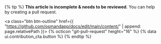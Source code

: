 {% tip %}
<b>This article is incomplete & needs to be reviewed</b>. You can help by creating a pull request. <p></p> <a class="btn btn-outline" href={{ "https://github.com/osmandapp/docs/edit/main/content/" | append: page.relativePath }}>
    {% octicon "git-pull-request" height="16" %}
    {% data ui.contribution_cta.button %}
  </a>
{% endtip %}